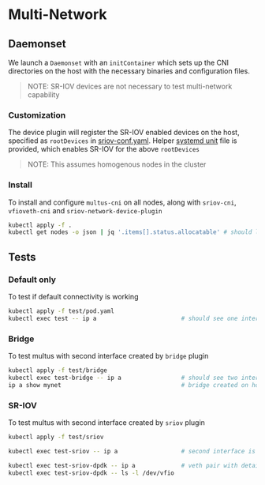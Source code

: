 # Multi-Network

## Daemonset

We launch a `Daemonset` with an `initContainer` which sets up the CNI
directories on the host with the necessary binaries and configuration files.

> NOTE: SR-IOV devices are not necessary to test multi-network capability

### Customization

The device plugin will register the SR-IOV enabled devices on the host, specified as
`rootDevices` in [sriov-conf.yaml](sriov-conf.yaml). Helper [systemd unit](systemd/sriov.service)
file is provided, which enables SR-IOV for the above `rootDevices`

> NOTE: This assumes homogenous nodes in the cluster

### Install

To install and configure `multus-cni` on all nodes, along with
`sriov-cni`, `vfioveth-cni` and `sriov-network-device-plugin`

```bash
kubectl apply -f .
kubectl get nodes -o json | jq '.items[].status.allocatable' # should list "intel.com/sriov_*"
```

## Tests

### Default only

To test if default connectivity is working

```bash
kubectl apply -f test/pod.yaml
kubectl exec test -- ip a                        # should see one interface only
```

### Bridge

To test multus with second interface created by `bridge` plugin

```bash
kubectl apply -f test/bridge
kubectl exec test-bridge -- ip a                 # should see two interfaces
ip a show mynet                                  # bridge created on host if it doesnt exist already
```

### SR-IOV

To test multus with second interface created by `sriov` plugin

```bash
kubectl apply -f test/sriov

kubectl exec test-sriov -- ip a                  # second interface is a VF

kubectl exec test-sriov-dpdk -- ip a             # veth pair with details of VF
kubectl exec test-sriov-dpdk -- ls -l /dev/vfio
```
